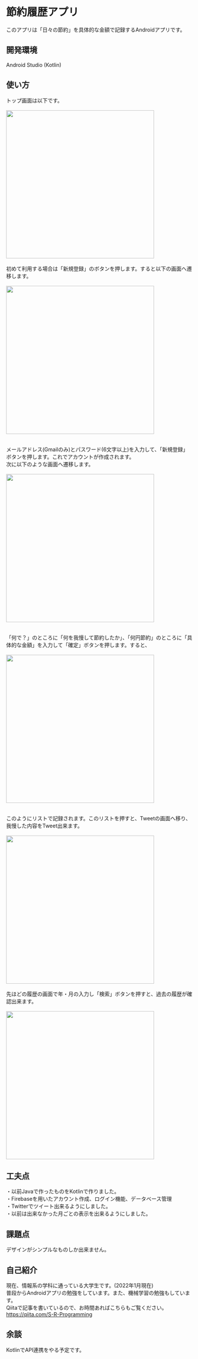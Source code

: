 # 節約履歴アプリ
このアプリは「日々の節約」を具体的な金額で記録するAndroidアプリです。


## 開発環境 
Android Studio (Kotlin)

## 使い方
トップ画面は以下です。<br><br>
<img src="https://user-images.githubusercontent.com/89324742/140568548-720d3866-3f23-46f7-b4be-925e71a10605.png"
     width="400px"><br><br>
初めて利用する場合は「新規登録」のボタンを押します。すると以下の画面へ遷移します。<br><br>
 <img src="https://user-images.githubusercontent.com/89324742/147649035-e383d7c9-230f-4d2e-b133-df22999b08d3.png"
        width="400px"><br><br>

   メールアドレス(Gmailのみ)とパスワード(6文字以上)を入力して、「新規登録」ボタンを押します。これでアカウントが作成されます。<br>
   次に以下のような画面へ遷移します。<br><br>
   <img src = "https://user-images.githubusercontent.com/89324742/147649693-e96471d7-a587-4002-b37f-f3ac1ecb862e.png"
     width="400px"><br><br>

「何で？」のところに「何を我慢して節約したか」、「何円節約」のところに「具体的な金額」を入力して「確定」ボタンを押します。すると、<br><br>
   <img src="https://user-images.githubusercontent.com/89324742/147649590-ce280be2-1cee-4c80-b38a-7a73ab909dde.png"
        width="400px"><br><br>

このようにリストで記録されます。このリストを押すと、Tweetの画面へ移り、我慢した内容をTweet出来ます。<br><br>
<img src = "https://user-images.githubusercontent.com/89324742/140570642-f76bbe5d-0281-41c6-be3b-6c4bc54a499c.png"
     width="400px"><br><br>
     先ほどの履歴の画面で年・月の入力し「検索」ボタンを押すと、過去の履歴が確認出来ます。<br><br>
 <img src="https://user-images.githubusercontent.com/89324742/147649785-53ec3d19-551b-4685-8956-adb08c4600f1.png"
      width="400px">

## 工夫点
・以前Javaで作ったものをKotlinで作りました。<br>
・Firebaseを用いたアカウント作成、ログイン機能、データベース管理<br>
・Twitterでツイート出来るようにしました。<br>
・以前は出来なかった月ごとの表示を出来るようにしました。

## 課題点
デザインがシンプルなものしか出来ません。

## 自己紹介
現在、情報系の学科に通っている大学生です。(2022年1月現在)<br>普段からAndroidアプリの勉強をしています。また、機械学習の勉強もしています。
<br>Qiitaで記事を書いているので、お時間あればこちらもご覧ください。https://qiita.com/S-R-Programming

## 余談
KotlinでAPI連携をやる予定です。
